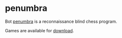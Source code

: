 # penumbra

Bot [penumbra](https://rbc.jhuapl.edu/users/936) is a reconnaissance blind chess program.

Games are available for [download](https://drive.google.com/file/d/1jqqAN5IDo-kO41iQl_JYTrsTcFmEhyyB/view?usp=sharing).
